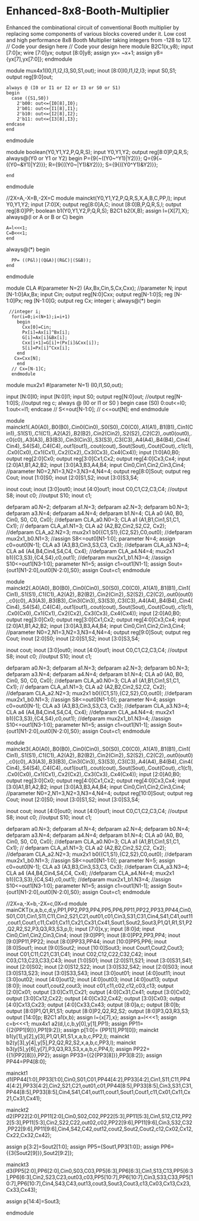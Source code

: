# Enhanced-8x8-Booth-Multiplier
Enhanced the combinational circuit of conventional Booth multiplier by replacing some components of various blocks covered under it.
Low cost and high performance 8x8 Booth Multiplier taking integers from -128 to 127.
// Code your design here
// Code your design here
module B2C1(x,y8);
  input [7:0]x;
  wire [7:0]yx;
  output [8:0]y8;
  assign yx= ~x+1;
  assign y8={yx[7],yx[7:0]};
endmodule

module mux4x1(I0,I1,I2,I3,S0,S1,out);
  inout [8:0]I0,I1,I2,I3;
  input S0,S1;
  output reg[9:0]out;

    always @ (I0 or I1 or I2 or I3 or S0 or S1)
    begin
      case ({S1,S0})
        2'b00: out<={I0[8],I0};
        2'b01: out<={I1[8],I1};
        2'b10: out<={I2[8],I2};
        2'b11: out<={I3[8],I3};
	endcase
    end
endmodule


module boolean(Y0,Y1,Y2,P,Q,R,S);
  input Y0,Y1,Y2;
  output reg[8:0]P,Q,R,S;
  always@(Y0 or Y1 or Y2)
    begin
      P={9{~((Y0~^Y1)|Y2)}};
      Q={9{~((Y0~&Y1)|Y2)}};
      R={9{((Y0~|Y1)&Y2)}};
      S={9{((Y0^Y1)&Y2)}};
      
    end
endmodule


//2X=A,-X=B,-2X=C
module mainckt(Y0,Y1,Y2,P,Q,R,S,X,A,B,C,PP,l);
  input Y0,Y1,Y2;
  input [7:0]X;
  output reg[8:0]A,C;
  inout [8:0]B,P,Q,R,S,l;
  output reg[8:0]PP;
  boolean b1(Y0,Y1,Y2,P,Q,R,S);
  B2C1 b2(X,B);
  assign l={X[7],X};
  always@(l or A or B or C)
    begin
    
    A=l<<<1;
    C=B<<<1;
    end  
  
  always@(*)
    begin
      
      PP= ((P&l)|(Q&A)|(R&C)|(S&B));
    end
endmodule

module CLA #(parameter N=2) (Ax,Bx,Cin,S,Cx,Cxx);
  //parameter N;
  input [N-1:0]Ax,Bx;
  input Cin;
  output reg[N:0]Cxx;
  output reg[N-1:0]S;
  reg [N-1:0]Px;
  reg [N-1:0]G;
  output reg Cx;
  integer i;
  always@(*)
    begin
      
     //integer i;
      for(i=0;i<(N+1);i=i+1)
        begin 
          Cxx[0]=Cin;
          Px[i]=Ax[i]^Bx[i];
          G[i]=Ax[i]&Bx[i];
          Cxx[i+1]=G[i]+(Px[i]&Cxx[i]);
          S[i]=Px[i]^Cxx[i];
        end
       Cx=Cxx[N]; 
        end
      // Cx=[N-1]C;
      endmodule
 
module mux2x1 #(parameter N=1) (I0,I1,S0,out);
 
  input [N:0]I0;
  input [N:0]I1;
  input S0;
  output reg[N:0]out;
  //output reg[N-1:0]S;
  //output reg c;
always @ (I0 or I1 or S0 )
begin
case (S0)
0:out<=I0;
1:out<=I1;
endcase
// S<=out[N-1:0];
// c<=out[N];
end
endmodule
 
module mainckt1(.A0(A0),.B0(B0),.Cin0(Cin0),.S0(S0),.C0(C0),.A1(A1),.B1(B1),.Cin1(Cin1),.S1(S1),.C1(C1),.A2(A2),.B2(B2),.Cin2(Cin2),.S2(S2),.C2(C2),.out0(out0),.c0(c0),.A3(A3),.B3(B3),.Cin3(Cin3),.S3(S3),.C3(C3),.A4(A4),.B4(B4),.Cin4(Cin4),.S4(S4),.C4(C4),.out1(out1),.cout(cout),.Sout(Sout),.Cout(Cout),.c1(c1),.Cx0(Cx0),.Cx1(Cx1),.Cx2(Cx2),.Cx3(Cx3),.Cx4(Cx4));
  input [1:0]A0,B0;
  output reg[2:0]Cx0;
  output reg[3:0]Cx1,Cx2;
  output reg[4:0]Cx3,Cx4;
  input [2:0]A1,B1,A2,B2;
  input [3:0]A3,B3,A4,B4;
  input Cin0,Cin1,Cin2,Cin3,Cin4;
  //parameter N0=2,N1=3,N2=3,N3=4,N4=4;
  output reg[8:0]Sout;
  output reg Cout;
  inout [1:0]S0;
  inout [2:0]S1,S2;
  inout [3:0]S3,S4;
  
  inout cout;
  inout [3:0]out0;
  inout [4:0]out1;
  inout C0,C1,C2,C3,C4;
  //output S8;
  inout c0;
  //output S10;
  inout c1;
 
 
  defparam a0.N=2;
  defparam a1.N=3;
  defparam a2.N=3;
  defparam b0.N=3;
  defparam a3.N=4;
  defparam a4.N=4;
  defparam b1.N=4;
  CLA a0 (A0, B0, Cin0, S0, C0, Cx0);
  //defparam CLA_a0.N0=3;
  CLA a1 (A1,B1,Cin1,S1,C1, Cx1);
// defparam CLA_a1.N1=3;
  CLA a2 (A2,B2,Cin2,S2,C2, Cx2);
  //defparam CLA_a2.N2=3;
  mux2x1 b0({C1,S1},{C2,S2},C0,out0);
  //defparam mux2x1_b0.N1=3;
  //assign S8<=out0[N1-1:0];
  parameter N=4;
  assign c0=out0[N-1];
  CLA a3 (A3,B3,Cin3,S3,C3, Cx3);
  //defparam CLA_a3.N3=4;
  CLA a4 (A4,B4,Cin4,S4,C4, Cx4);
  //defparam CLA_a4.N4=4;
  mux2x1 b1({C3,S3},{C4,S4},c0,out1);
  //defparam mux2x1_b1.N3=4;
  //assign S10<=out1[N3-1:0];
  parameter N1=5;
  assign c1=out1[N1-1];
  assign Sout={out1[N1-2:0],out0[N-2:0],S0};
  assign Cout=c1;
endmodule

module mainckt2(.A0(A0),.B0(B0),.Cin0(Cin0),.S0(S0),.C0(C0),.A1(A1),.B1(B1),.Cin1(Cin1),.S1(S1),.C1(C1),.A2(A2),.B2(B2),.Cin2(Cin2),.S2(S2),.C2(C2),.out0(out0),.c0(c0),.A3(A3),.B3(B3),.Cin3(Cin3),.S3(S3),.C3(C3),.A4(A4),.B4(B4),.Cin4(Cin4),.S4(S4),.C4(C4),.out1(out1),.cout(cout),.Sout(Sout),.Cout(Cout),.c1(c1),.Cx0(Cx0),.Cx1(Cx1),.Cx2(Cx2),.Cx3(Cx3),.Cx4(Cx4));
  input [2:0]A0,B0;
  output reg[3:0]Cx0;
  output reg[3:0]Cx1,Cx2;
  output reg[4:0]Cx3,Cx4;
  input [2:0]A1,B1,A2,B2;
  input [3:0]A3,B3,A4,B4;
  input Cin0,Cin1,Cin2,Cin3,Cin4;
  //parameter N0=2,N1=3,N2=3,N3=4,N4=4;
  output reg[9:0]Sout;
  output reg Cout;
  inout [2:0]S0;
  inout [2:0]S1,S2;
  inout [3:0]S3,S4;
  
  inout cout;
  inout [3:0]out0;
  inout [4:0]out1;
  inout C0,C1,C2,C3,C4;
  //output S8;
  inout c0;
  //output S10;
  inout c1;
 
 
  defparam a0.N=3;
  defparam a1.N=3;
  defparam a2.N=3;
  defparam b0.N=3;
  defparam a3.N=4;
  defparam a4.N=4;
  defparam b1.N=4;
  CLA a0 (A0, B0, Cin0, S0, C0, Cx0);
  //defparam CLA_a0.N0=3;
  CLA a1 (A1,B1,Cin1,S1,C1, Cx1);
 // defparam CLA_a1.N1=3;
  CLA a2 (A2,B2,Cin2,S2,C2, Cx2);
  //defparam CLA_a2.N2=3;
  mux2x1 b0({C1,S1},{C2,S2},C0,out0);
  //defparam mux2x1_b0.N1=3;
  //assign S8<=out0[N1-1:0];
  parameter N=4;
  assign c0=out0[N-1];
  CLA a3 (A3,B3,Cin3,S3,C3, Cx3);
  //defparam CLA_a3.N3=4;
  CLA a4 (A4,B4,Cin4,S4,C4, Cx4);
  //defparam CLA_a4.N4=4;
  mux2x1 b1({C3,S3},{C4,S4},c0,out1);
  //defparam mux2x1_b1.N3=4;
  //assign S10<=out1[N3-1:0];
  parameter N1=5;
  assign c1=out1[N1-1];
  assign Sout={out1[N1-2:0],out0[N-2:0],S0};
  assign Cout=c1;
endmodule

module mainckt3(.A0(A0),.B0(B0),.Cin0(Cin0),.S0(S0),.C0(C0),.A1(A1),.B1(B1),.Cin1(Cin1),.S1(S1),.C1(C1),.A2(A2),.B2(B2),.Cin2(Cin2),.S2(S2),.C2(C2),.out0(out0),.c0(c0),.A3(A3),.B3(B3),.Cin3(Cin3),.S3(S3),.C3(C3),.A4(A4),.B4(B4),.Cin4(Cin4),.S4(S4),.C4(C4),.out1(out1),.cout(cout),.Sout(Sout),.Cout(Cout),.c1(c1),.Cx0(Cx0),.Cx1(Cx1),.Cx2(Cx2),.Cx3(Cx3),.Cx4(Cx4));
  input [2:0]A0,B0;
  output reg[3:0]Cx0;
  output reg[4:0]Cx1,Cx2;
  output reg[4:0]Cx3,Cx4;
  input [3:0]A1,B1,A2,B2;
  input [3:0]A3,B3,A4,B4;
  input Cin0,Cin1,Cin2,Cin3,Cin4;
  //parameter N0=2,N1=3,N2=3,N3=4,N4=4;
  output reg[10:0]Sout;
  output reg Cout;
  inout [2:0]S0;
  inout [3:0]S1,S2;
  inout [3:0]S3,S4;
  
  inout cout;
  inout [4:0]out0;
  inout [4:0]out1;
  inout C0,C1,C2,C3,C4;
  //output S8;
  inout c0;
  //output S10;
  inout c1;
 
 
  defparam a0.N=3;
  defparam a1.N=4;
  defparam a2.N=4;
  defparam b0.N=4;
  defparam a3.N=4;
  defparam a4.N=4;
  defparam b1.N=4;
  CLA a0 (A0, B0, Cin0, S0, C0, Cx0);
  //defparam CLA_a0.N0=3;
  CLA a1 (A1,B1,Cin1,S1,C1, Cx1);
 // defparam CLA_a1.N1=3;
  CLA a2 (A2,B2,Cin2,S2,C2, Cx2);
  //defparam CLA_a2.N2=3;
  mux2x1 b0({C1,S1},{C2,S2},C0,out0);
  //defparam mux2x1_b0.N1=3;
  //assign S8<=out0[N1-1:0];
  parameter N=5;
  assign c0=out0[N-1];
  CLA a3 (A3,B3,Cin3,S3,C3, Cx3);
  //defparam CLA_a3.N3=4;
  CLA a4 (A4,B4,Cin4,S4,C4, Cx4);
  //defparam CLA_a4.N4=4;
  mux2x1 b1({C3,S3},{C4,S4},c0,out1);
  //defparam mux2x1_b1.N3=4;
  //assign S10<=out1[N3-1:0];
  parameter N1=5;
  assign c1=out1[N1-1];
  assign Sout={out1[N1-2:0],out0[N-2:0],S0};
  assign Cout=c1;
endmodule


 
//2X=a,-X=b,-2X=c,0X=d
module mainCKT(x,a,b,c,d,y,PP1,PP2,PP3,PP4,PP5,PP6,PP11,PP22,PP33,PP44,Cin0,S01,C01,Cin1,S11,C11,Cin2,S21,C21,out01,c01,Cin3,S31,C31,Cin4,S41,C41,out11,cout1,Cout1,c11,Cx01,Cx11,Cx21,Cx31,Cx41,Sout1,Sout2,Sout3,P1,Q1,R1,S1,P2,Q2,R2,S2,P3,Q3,R3,S3,p,l);
  input [7:0]x,y;
  input [8:0]d;
  input Cin0,Cin1,Cin2,Cin3,Cin4;
  inout [9:0]PP1;
  inout [8:0]PP2,PP3,PP4;
  inout [9:0]PP11,PP22;
  inout [8:0]PP33,PP44;
  inout [10:0]PP5,PP6;
  inout [8:0]Sout1;
  inout [9:0]Sout2;
  inout [10:0]Sout3;
  inout Cout1,Cout2,Cout3;
  inout C01,C11,C21,C31,C41;
  inout C02,C12,C22,C32,C42;
  inout C03,C13,C23,C33,C43;
  inout [1:0]S01;
  inout [2:0]S11,S21;
  inout [3:0]S31,S41;
  inout [2:0]S02;
  inout [2:0]S12,S22;
  inout [3:0]S32,S42;
  inout [2:0]S03;
  inout [3:0]S13,S23;
  inout [3:0]S33,S43;
  inout [3:0]out01;
  inout [4:0]out11;
  inout [3:0]out02;
  inout [4:0]out12;
  inout [4:0]out03;
  inout [4:0]out13;
  output [8:0]l;
  inout cout1,cout2,cout3;
  inout c01,c11,c02,c12,c03,c13;
  output [2:0]Cx01;
  output [3:0]Cx11,Cx21;
  output [4:0]Cx31,Cx41;
  output [3:0]Cx02;
  output [3:0]Cx12,Cx22;
  output [4:0]Cx32,Cx42;
  output [3:0]Cx03;
  output [4:0]Cx13,Cx23;
  output [4:0]Cx33,Cx43;
  output [8:0]a,c;
  output [8:0]b;
  output [8:0]P1,Q1,R1,S1;
  output [8:0]P2,Q2,R2,S2;
  output [8:0]P3,Q3,R3,S3;
  output [14:0]p;
  B2C1 a1(x,b);
  assign l={x[7],x};
  assign a=l<<<1;
  assign c=b<<<1;
  mux4x1 a2(d,l,c,b,y[0],y[1],PP1);
  assign PP11={{2{PP1[9]}},PP1[9:2]};
  assign p[1:0]= {PP1[1],PP1[0]};
  mainckt b1(y[1],y[2],y[3],P1,Q1,R1,S1,x,a,b,c,PP2,l);
  mainckt b2(y[3],y[4],y[5],P2,Q2,R2,S2,x,a,b,c,PP3,l);
  mainckt b3(y[5],y[6],y[7],P3,Q3,R3,S3,x,a,b,c,PP4,l);
  assign PP22={{1{PP2[8]}},PP2};
  assign PP33={{2{PP3[8]}},PP3[8:2]};
  assign PP44=PP4[8:0];
  
  mainckt1 d1(PP44[1:0],PP33[1:0],Cin0,S01,C01,PP44[4:2],PP33[4:2],Cin1,S11,C11,PP44[4:2],PP33[4:2],Cin2,S21,C21,out01,c01,PP44[8:5],PP33[8:5],Cin3,S31,C31,PP44[8:5],PP33[8:5],Cin4,S41,C41,out11,cout1,Sout1,Cout1,c11,Cx01,Cx11,Cx21,Cx31,Cx41);
  
  mainckt2 d2(PP22[2:0],PP11[2:0],Cin0,S02,C02,PP22[5:3],PP11[5:3],Cin1,S12,C12,PP22[5:3],PP11[5:3],Cin2,S22,C22,out02,c02,PP22[9:6],PP11[9:6],Cin3,S32,C32,PP22[9:6],PP11[9:6],Cin4,S42,C42,out12,cout2,Sout2,Cout2,c12,Cx02,Cx12,Cx22,Cx32,Cx42);
  
  assign p[3:2]=Sout2[1:0];
  assign PP5={Sout1,PP3[1:0]};
  assign PP6={{3{Sout2[9]}},Sout2[9:2]};
  
  mainckt3 d3(PP5[2:0],PP6[2:0],Cin0,S03,C03,PP5[6:3],PP6[6:3],Cin1,S13,C13,PP5[6:3],PP6[6:3],Cin2,S23,C23,out03,c03,PP5[10:7],PP6[10:7],Cin3,S33,C33,PP5[10:7],PP6[10:7],Cin4,S43,C43,out13,cout3,Sout3,Cout3,c13,Cx03,Cx13,Cx23,Cx33,Cx43);
  
 assign p[14:4]=Sout3;
  
endmodule
